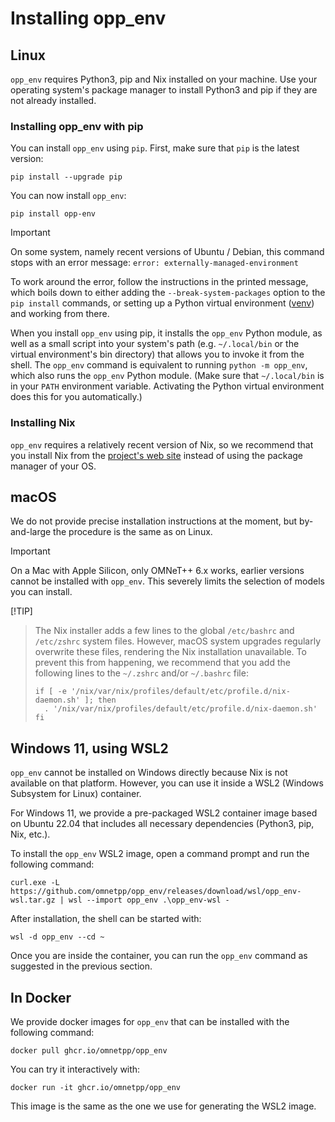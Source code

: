 # Installing opp_env

## Linux

`opp_env` requires Python3, pip and Nix installed on your machine.
Use your operating system's package manager to install Python3 and pip if they are not already installed.

### Installing opp_env with pip

You can install `opp_env` using `pip`. First, make sure that `pip` is the latest version:

    pip install --upgrade pip

You can now install `opp_env`:

    pip install opp-env

> [!IMPORTANT]
> On some system, namely recent versions of Ubuntu / Debian, this
> command stops with an error message: `error: externally-managed-environment`
>
> To work around the error, follow the instructions in the printed message, which
> boils down to either adding the `--break-system-packages` option to the
> `pip install` commands, or setting up a Python virtual environment
> ([venv](https://packaging.python.org/en/latest/guides/installing-using-pip-and-virtual-environments/))
> and working from there.

When you install `opp_env` using pip, it installs the `opp_env` Python module,
as well as a small script into your system's path (e.g. `~/.local/bin` or the
virtual environment's bin directory) that allows you to invoke it from the shell.
The `opp_env` command is equivalent to running `python -m opp_env`, which also
runs the `opp_env` Python module. (Make sure that `~/.local/bin` is in
your `PATH` environment variable. Activating the Python virtual environment
does this for you automatically.)

### Installing Nix

`opp_env` requires a relatively recent version of Nix, so we recommend that
you install Nix from the  [project's web site](https://nixos.org/download)
instead of using the package manager of your OS.


## macOS

We do not provide precise installation instructions at the moment, but by-and-large
the procedure is the same as on Linux.

> [!IMPORTANT]
> On a Mac with Apple Silicon, only OMNeT++ 6.x works, earlier versions cannot
> be installed with `opp_env`. This severely limits the selection of models you can install.

[!TIP]
> The Nix installer adds a few lines to the global `/etc/bashrc` and `/etc/zshrc`
> system files. However, macOS system upgrades regularly overwrite these files,
> rendering the Nix installation unavailable. To prevent this from happening,
> we recommend that you add the following lines to the `~/.zshrc` and/or `~/.bashrc` file:
>
>    ```
>    if [ -e '/nix/var/nix/profiles/default/etc/profile.d/nix-daemon.sh' ]; then
>      . '/nix/var/nix/profiles/default/etc/profile.d/nix-daemon.sh'
>    fi
>   ```


## Windows 11, using WSL2

`opp_env` cannot be installed on Windows directly because Nix is not available on that platform.
However, you can use it inside a WSL2 (Windows Subsystem for Linux) container.

For Windows 11, we provide a pre-packaged WSL2 container image based on Ubuntu 22.04
that includes all necessary dependencies (Python3, pip, Nix, etc.).

To install the `opp_env` WSL2 image, open a command prompt and run the
following command:

    curl.exe -L https://github.com/omnetpp/opp_env/releases/download/wsl/opp_env-wsl.tar.gz | wsl --import opp_env .\opp_env-wsl -

After installation, the shell can be started with:

    wsl -d opp_env --cd ~

Once you are inside the container, you can run the `opp_env` command as
suggested in the previous section.


## In Docker

We provide docker images for `opp_env` that can be installed with the following
command:

    docker pull ghcr.io/omnetpp/opp_env

You can try it interactively with:

    docker run -it ghcr.io/omnetpp/opp_env

This image is the same as the one we use for generating the WSL2 image.

